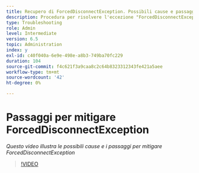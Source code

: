```yaml
---
title: Recupero di ForcedDisconnectException. Possibili cause e passaggi per mitigare il problema.
description: Procedura per risolvere l'eccezione "ForcedDisconnectException - Questo membro è stato escluso dal sistema distribuito".
type: Troubleshooting
role: Admin
level: Intermediate
version: 6.5
topic: Administration
index: y
exl-id: c40f040a-6e9e-498e-a8b3-749ba70fc229
duration: 104
source-git-commit: f4c621f3a9caa8c2c64b8323312343fe421a5aee
workflow-type: tm+mt
source-wordcount: '42'
ht-degree: 0%

---
```


# Passaggi per mitigare ForcedDisconnectException

*Questo video illustra le possibili cause e i passaggi per mitigare ForcedDisconnectException*

>[!VIDEO](https://video.tv.adobe.com/v/335483?quality=12&learn=on)
